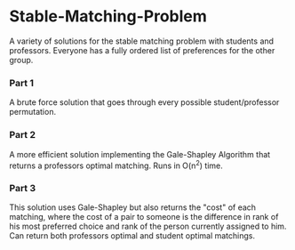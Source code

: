 # Stable-Matching-Problem
A variety of solutions for the stable matching problem with students and professors. Everyone has a fully ordered list of preferences for the other group.

### Part 1
A brute force solution that goes through every possible student/professor permutation.

### Part 2
A more efficient solution implementing the Gale-Shapley Algorithm that returns a professors optimal matching. Runs in O(n<sup>2</sup>) time. 

### Part 3
This solution uses Gale-Shapley but also returns the "cost" of each matching, where the cost of a pair to someone is the difference in rank of his most preferred choice and rank of the person currently assigned to him. Can return both professors optimal and student optimal matchings.
